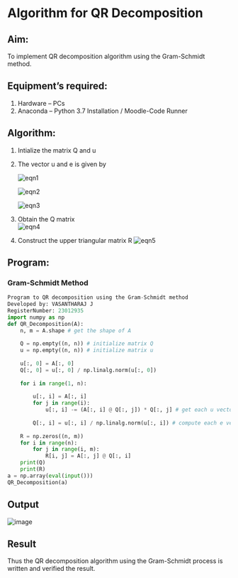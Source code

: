 # Algorithm for QR Decomposition
## Aim:
To implement QR decomposition algorithm using the Gram-Schmidt method.
## Equipment’s required:
1.	Hardware – PCs
2.	Anaconda – Python 3.7 Installation / Moodle-Code Runner
## Algorithm:
1.	Intialize the matrix Q and u
2.	The vector u and e is given by

    ![eqn1](./ex4.jpg)

    ![eqn2](./ex6.jpg)

    ![eqn3](./ex3.jpg)

3.	Obtain the Q matrix   
    ![eqn4](./ex1.jpg)
4.	Construct the upper triangular matrix R
    ![eqn5](./ex2.jpg)



## Program:
### Gram-Schmidt Method
```python
Program to QR decomposition using the Gram-Schmidt method
Developed by: VASANTHARAJ J
RegisterNumber: 23012935
import numpy as np
def QR_Decomposition(A):
    n, m = A.shape # get the shape of A
    
    Q = np.empty((n, n)) # initialize matrix Q
    u = np.empty((n, n)) # initialize matrix u
    
    u[:, 0] = A[:, 0]
    Q[:, 0] = u[:, 0] / np.linalg.norm(u[:, 0])
    
    for i in range(1, n):
        
        u[:, i] = A[:, i]
        for j in range(i):
            u[:, i] -= (A[:, i] @ Q[:, j]) * Q[:, j] # get each u vector
            
        Q[:, i] = u[:, i] / np.linalg.norm(u[:, i]) # compute each e vetor
        
    R = np.zeros((n, m))
    for i in range(n):
        for j in range(i, m):
            R[i, j] = A[:, j] @ Q[:, i]
    print(Q)
    print(R)
a = np.array(eval(input()))
QR_Decomposition(a)
```
## Output
![image](https://github.com/Vasanth2k4/QRdecomposition/assets/147139769/5912474d-8ac6-4950-bace-1c76aa497bbc)

## Result
Thus the QR decomposition algorithm using the Gram-Schmidt process is written and verified the result.
